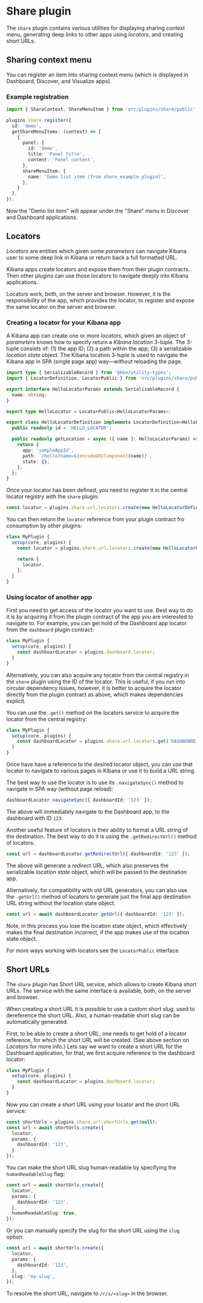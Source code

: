 # Share plugin

The `share` plugin contains various utilities for displaying sharing context menu,
generating deep links to other apps using *locators*, and creating short URLs.


## Sharing context menu

You can register an item into sharing context menu (which is displayed in
Dashboard, Discover, and Visualize apps).

### Example registration

```ts
import { ShareContext, ShareMenuItem } from 'src/plugins/share/public';

plugins.share.register({
  id: 'demo',
  getShareMenuItems: (context) => [
    {
      panel: {
        id: 'demo',
        title: 'Panel title',
        content: 'Panel content',
      },
      shareMenuItem: {
        name: 'Demo list item (from share_example plugin)',
      },
    }
  ],
});
```

Now the "Demo list item" will appear under the "Share" menu in Discover and
Dashboard applications.


## Locators

*Locators* are entities which given some *parameters* can navigate Kibana user
to some deep link in Kibana or return back a full formatted URL.

Kibana apps create locators and expose them from their plugin contracts. Then
other plugins can use those locators to navigate deeply into Kibana applications.

Locators work, both, on the server and browser. However, it is the responsibility
of the app, which provides the locator, to register and expose the same locator
on the server and browser.

### Creating a locator for your Kibana app

A Kibana app can create one or more *locators*, which given an object of *parameters*
knows how to specify return a *Kibana location* 3-tuple. The 3-tuple consists of:
(1) the app ID; (2) a path within the app; (3) a serializable *location state* object.
The Kibana location 3-tuple is used to navigate the Kibana app in SPA (single page app)
way&mdash;without reloading the page.

```ts
import type { SerializableRecord } from '@kbn/utility-types';
import { LocatorDefinition, LocatorPublic } from 'src/plugins/share/public';

export interface HelloLocatorParams extends SerializableRecord {
  name: string;
}

export type HelloLocator = LocatorPublic<HelloLocatorParams>;

export class HelloLocatorDefinition implements LocatorDefinition<HelloLocatorParams> {
  public readonly id = 'HELLO_LOCATOR';

  public readonly getLocation = async ({ name }: HelloLocatorParams) => {
    return {
      app: 'sampleAppId',
      path: `/hello?name=${encodeURIComponent(name)}`,
      state: {},
    };
  };
}
```

Once your locator has been defined, you need to register it in the central locator
registry with the `share` plugin:

```ts
const locator = plugins.share.url.locators.create(new HelloLocatorDefinition());
```

You can then return the `locator` reference from your plugin contract fro consumption
by other plugins:

```ts
class MyPlugin {
  setup(core, plugins) {
    const locator = plugins.share.url.locators.create(new HelloLocatorDefinition());

    return {
      locator,
    };
  }
}
```

### Using locator of another app

First you need to get access of the locator you want to use. Best way to do it is
by acquiring it from the plugin contract of the app you are interested to navigate
to. For example, you can get hold of the Dashboard app locator from the `dashboard`
plugin contract:

```ts
class MyPlugin {
  setup(core, plugins) {
    const dashboardLocator = plugins.dashboard.locator;
  }
}
```

Alternatively, you can also acquire any locator from the central registry in
the `share` plugin using the ID of the locator. This is useful, if you run into
circular dependency issues, however, it is better to acquire the locator directly
from the plugin contract as above, which makes dependencies explicit.

You can use the `.get()` method on the locators service to acquire the locator
from the central registry:

```ts
class MyPlugin {
  setup(core, plugins) {
    const dashboardLocator = plugins.share.url.locators.get('DASHBOARD_APP_LOCATOR');
  }
}
```

Once have have a reference to the desired locator object, you can use that locator
to navigate to various pages in Kibana or use it to build a URL string.

The best way to use the locator is to use its `.navigateSync()` method to navigate
in SPA way (without page reload):

```ts
dashboardLocator.navigateSync({ dashboardId: '123' });
```

The above will immediately navigate to the Dashboard app, to the dashboard with
ID `123`.

Another useful feature of locators is their ability to format a URL string of the
destination. The best way to do it is using the `.getRedirectUrl()` method
of locators.

```ts
const url = dashboardLocator.getRedirectUrl({ dashboardId: '123' });
```

The above will generate a *redirect* URL, which also preserves the serializable
*location state* object, which will be passed to the destination app.

Alternatively, for compatibility with old URL generators, you can also use the
`.getUrl()` method of locators to generate just the final app destination URL
string without the location state object.

```ts
const url = await dashboardLocator.getUrl({ dashboardId: '123' });
```

Note, in this process you lose the location state object, which effectively
makes the final destination incorrect, if the app makes use of the location
state object.

For more ways working with locators see the `LocatorPublic` interface.


## Short URLs

The `share` plugin has Short URL service, which allows to create Kibana short
URLs. The service with the same interface is available, both, on the server
and browser.

When creating a short URL it is possible to use a custom short *slug*, used
to dereference the short URL. Also, a human-readable short slug can be
automatically generated.

First, to be able to create a short URL, one needs to get hold of a locator
reference, for which the short URL will be created. (See above section on
*Locators* for more info.) Lets say we want to create a short URL for the
Dashboard application, for that, we first acquire reference to the dashboard
locator:

```ts
class MyPlugin {
  setup(core, plugins) {
    const dashboardLocator = plugins.dashboard.locator;
  }
}
```

Now you can create a short URL using your locator and the short URL service:

```ts
const shortUrls = plugins.share.url.shortUrls.get(null);
const url = await shortUrls.create({
  locator,
  params: {
    dashboardId: '123',
  }
});
```

You can make the short URL slug human-readable by specifying the
`humanReadableSlug` flag:

```ts
const url = await shortUrls.create({
  locator,
  params: {
    dashboardId: '123',
  },
  humanReadableSlug: true,
});
```

Or you can manually specify the slug for the short URL using the `slug` option:

```ts
const url = await shortUrls.create({
  locator,
  params: {
    dashboardId: '123',
  },
  slug: 'my-slug',
});
```

To resolve the short URL, navigate to `/r/s/<slug>` in the browser.
